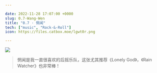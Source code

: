 ```yaml
---

date: 2022-11-28 17:07:00 +0000
slug: 0.7-Wang-Wen
title: "0.7 · 惘闻"
tech: ["music", "Rock-&-Roll"]
icon: https://files.catbox.moe/lgwt0r.png

---
```


![](https://files.catbox.moe/ej6rxn.png)



>  惘闻是我一直很喜欢的后摇乐队，这张尤其推荐《Lonely God》，《Rain Watcher》也非常棒！
